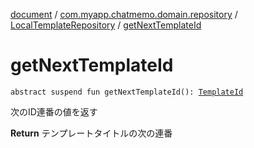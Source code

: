 [document](../../index.md) / [com.myapp.chatmemo.domain.repository](../index.md) / [LocalTemplateRepository](index.md) / [getNextTemplateId](./get-next-template-id.md)

# getNextTemplateId

`abstract suspend fun getNextTemplateId(): `[`TemplateId`](../../com.myapp.chatmemo.domain.model.value/-template-id/index.md)

次のID連番の値を返す

**Return**
テンプレートタイトルの次の連番


